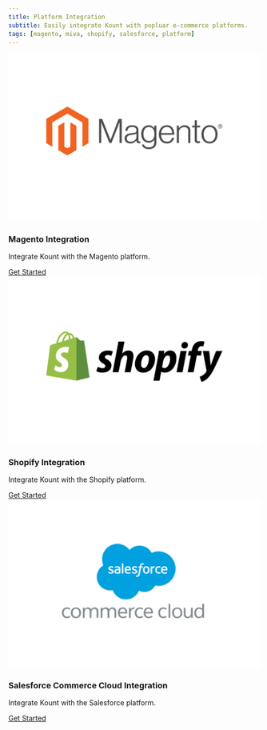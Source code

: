 ```yaml
---
title: Platform Integration
subtitle: Easily integrate Kount with popluar e-commerce platforms. 
tags: [magento, miva, shopify, salesforce, platform]
---
```


<div class="uk-card uk-card-small uk-card-hover uk-card-default uk-grid-collapse uk-child-width-1-2@s uk-margin" uk-grid>
    <div class="uk-card-media-left uk-cover-container">
        <img src="/uploads/Magento-card-1-01.jpg" alt="" uk-cover>
        <canvas width="600" height="400"></canvas>
    </div>
    <div>
        <div class="uk-card-body">
            <h3 class="uk-card-title">Magento Integration</h3>
            <p>Integrate Kount with the Magento platform.</p>
            <a href="/docs/magento" class="uk-button uk-button-default">Get Started</a>
        </div>
    </div>
</div>

<div class="uk-card uk-card-small uk-card-hover uk-card-default uk-grid-collapse uk-child-width-1-2@s uk-margin" uk-grid>
    <div class="uk-flex-last@s uk-card-media-right uk-cover-container">
        <img src="/uploads/shopify-card-01.jpg" alt="" uk-cover>
        <canvas width="600" height="400"></canvas>
    </div>
    <div>
        <div class="uk-card-body">
            <h3 class="uk-card-title">Shopify Integration</h3>
            <p>Integrate Kount with the Shopify platform.</p>
            <a href="/docs/shopify" class="uk-button uk-button-default">Get Started</a>
        </div>
    </div>
</div>

<div class="uk-card uk-card-small uk-card-hover uk-card-default uk-grid-collapse uk-child-width-1-2@s uk-margin" uk-grid>
    <div class="uk-card-media-left uk-cover-container">
        <img src="/uploads/sfcc-card-01.jpg" alt="" uk-cover>
        <canvas width="600" height="400"></canvas>
    </div>
    <div>
        <div class="uk-card-body">
            <h3 class="uk-card-title">Salesforce Commerce Cloud Integration</h3>
            <p>Integrate Kount with the Salesforce platform.</p>
            <a href="/docs/salesforce-cc" class="uk-button uk-button-default">Get Started</a>
        </div>
    </div>
</div> 
